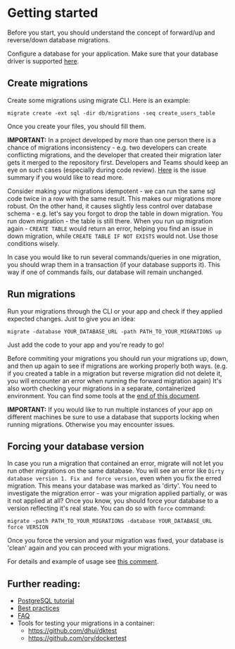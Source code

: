 # Getting started
Before you start, you should understand the concept of forward/up and reverse/down database migrations.

Configure a database for your application. Make sure that your database driver is supported [here](README.md#databases).

## Create migrations
Create some migrations using migrate CLI. Here is an example:
```
migrate create -ext sql -dir db/migrations -seq create_users_table
```
Once you create your files, you should fill them.

**IMPORTANT:** In a project developed by more than one person there is a chance of migrations inconsistency - e.g. two developers can create conflicting migrations, and the developer that created their migration later gets it merged to the repository first.
Developers and Teams should keep an eye on such cases (especially during code review).
[Here](https://code.in.spdigital.sg/sp-digital/migrate/issues/179#issuecomment-475821264) is the issue summary if you would like to read more.

Consider making your migrations idempotent - we can run the same sql code twice in a row with the same result. This makes our migrations more robust. On the other hand, it causes slightly less control over database schema - e.g. let's say you forgot to drop the table in down migration. You run down migration - the table is still there. When you run up migration again - `CREATE TABLE` would return an error, helping you find an issue in down migration, while `CREATE TABLE IF NOT EXISTS` would not. Use those conditions wisely.

In case you would like to run several commands/queries in one migration, you should wrap them in a transaction (if your database supports it).
This way if one of commands fails, our database will remain unchanged.

## Run migrations
Run your migrations through the CLI or your app and check if they applied expected changes.
Just to give you an idea:
```
migrate -database YOUR_DATABASE_URL -path PATH_TO_YOUR_MIGRATIONS up
```

Just add the code to your app and you're ready to go!

Before commiting your migrations you should run your migrations up, down, and then up again to see if migrations are working properly both ways.
(e.g. if you created a table in a migration but reverse migration did not delete it, you will encounter an error when running the forward migration again)
It's also worth checking your migrations in a separate, containerized environment. You can find some tools at the [end of this document](#further-reading).

**IMPORTANT:** If you would like to run multiple instances of your app on different machines be sure to use a database that supports locking when running migrations. Otherwise you may encounter issues.

## Forcing your database version
In case you run a migration that contained an error, migrate will not let you run other migrations on the same database. You will see an error like `Dirty database version 1. Fix and force version`, even when you fix the erred migration. This means your database was marked as 'dirty'.
You need to investigate the migration error - was your migration applied partially, or was it not applied at all? Once you know, you should force your database to a version reflecting it's real state. You can do so with `force` command:
```
migrate -path PATH_TO_YOUR_MIGRATIONS -database YOUR_DATABASE_URL force VERSION
```
Once you force the version and your migration was fixed, your database is 'clean' again and you can proceed with your migrations.

For details and example of usage see [this comment](https://code.in.spdigital.sg/sp-digital/migrate/issues/282#issuecomment-530743258).

## Further reading:
- [PostgreSQL tutorial](database/postgres/TUTORIAL.md)
- [Best practices](MIGRATIONS.md)
- [FAQ](FAQ.md)
- Tools for testing your migrations in a container:
	- https://github.com/dhui/dktest
	- https://github.com/ory/dockertest
